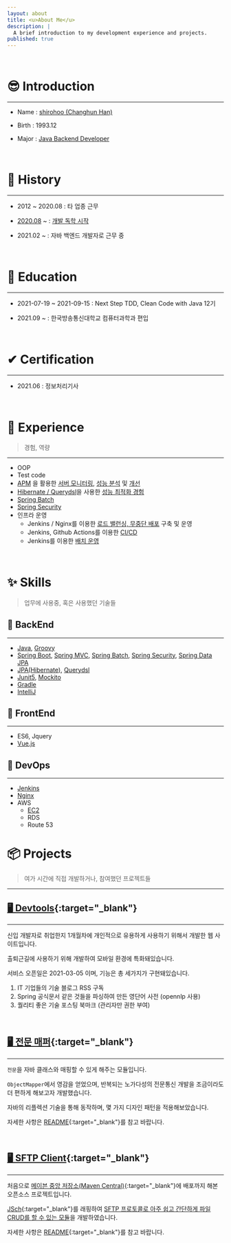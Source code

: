```yaml
---
layout: about
title: <u>About Me</u>
description: |
  A brief introduction to my development experience and projects.
published: true
---
```


<br />

# 😎 Introduction

---

- Name :  <u>shirohoo (Changhun Han)</u>

- Birth : 1993.12

- Major : <u>Java Backend Developer</u>

<br />

# 📖 History

---

- 2012 ~ 2020.08 : 타 업종 근무

- <u>2020.08</u> ~ : <u>개발 독학 시작</u>

- 2021.02 ~ : 자바 백엔드 개발자로 근무 중

<br />

# 📜 Education

---

- 2021-07-19 ~ 2021-09-15 : Next Step TDD, Clean Code with Java 12기

- 2021.09 ~ : 한국방송통신대학교 컴퓨터과학과 편입

<br />

# ✔ Certification

---

- 2021.06 : 정보처리기사

<br />

# 👏 Experience

> 경험, 역량

---

- OOP
- Test code
- <u>APM</u> 을 활용한 <u>서버 모니터링</u>, <u>성능 분석</u> 및 <u>개선</u>
- <u>Hibernate / Querydsl</u>을 사용한 <u>성능 최적화 경험</u>
- <u>Spring Batch</u>
- <u>Spring Security</u>
- 인프라 운영
    - Jenkins / Nginx를 이용한 <u>로드 밸런싱, 무중단 배포</u> 구축 및 운영
    - Jenkins, Github Actions를 이용한 <u>CI/CD</u>
    - Jenkins를 이용한 <u>배치 운영</u>

<br />

# ✨ Skills

> 업무에 사용중, 혹은 사용했던 기술들

## 🔐 BackEnd

---

- <u>Java</u>, <u>Groovy</u>
- <u>Spring Boot</u>, <u>Spring MVC</u>, <u>Spring Batch</u>, <u>Spring Security</u>, <u>Spring Data JPA</u>
- <u>JPA(Hibernate)</u>, <u>Querydsl</u>
- <u>Junit5</u>, <u>Mockito</u>
- <u>Gradle</u>
- <u>IntelliJ</u>

## 🎨 FrontEnd

---

- ES6, Jquery
- <u>Vue.js</u>

## 🕋 DevOps

---

- <u>Jenkins</u>
- <u>Nginx</u>
- AWS
    - <u>EC2</u>
    - RDS
    - Route 53

# 📦 Projects

> 여가 시간에 직접 개발하거나, 참여했던 프로젝트들

---

## [🖥 Devtools](https://devtools.life/){:target="_blank"}

---

신입 개발자로 취업한지 1개월차에 개인적으로 유용하게 사용하기 위해서 개발한 웹 사이트입니다.

출퇴근길에 사용하기 위해 개발하여 모바일 환경에 특화돼있습니다.

서비스 오픈일은 2021-03-05 이며, 기능은 총 세가지가 구현돼있습니다.

1. IT 기업들의 기술 블로그 RSS 구독
2. Spring 공식문서 같은 것들을 파싱하여 만든 영단어 사전 (opennlp 사용)
3. 퀄리티 좋은 기술 포스팅 북마크 (관리자만 권한 부여)

<br />

## [🖥 전문 매퍼](https://github.com/shirohoo/full-text-mapper){:target="_blank"}

---

`전문`을 자바 클래스와 매핑할 수 있게 해주는 모듈입니다.

`ObjectMapper`에서 영감을 얻었으며, 반복되는 노가다성의 전문통신 개발을 조금이라도 더 편하게 해보고자 개발했습니다.

자바의 리플렉션 기술을 통해 동작하며, 몇 가지 디자인 패턴을 적용해보았습니다.

자세한 사항은 [README](https://github.com/shirohoo/full-text-mapper/blob/main/README.md){:target="_blank"}를 참고 바랍니다.

<br />

## [🖥 SFTP Client](https://github.com/shirohoo/sftp-client){:target="_blank"}

---

처음으로 [메이븐 중앙 저장소(Maven Central)](https://mvnrepository.com/artifact/io.github.shirohoo/sftp-client){:target="_blank"}에 배포까지 해본 오픈소스 프로젝트입니다.

[JSch](https://github.com/is/jsch){:target="_blank"}를 래핑하여 <u>SFTP 프로토콜로 아주 쉽고 간단하게 파일 CRUD를 할 수 있는 모듈</u>을 개발하였습니다.

자세한 사항은 [README](https://github.com/shirohoo/sftp-client/blob/master/README.md){:target="_blank"}를 참고 바랍니다.

<br />
